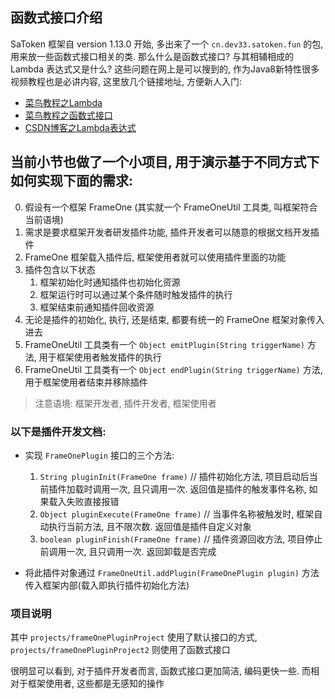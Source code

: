 ## 函数式接口介绍
SaToken 框架自 version 1.13.0 开始, 多出来了一个 `cn.dev33.satoken.fun` 的包, 用来放一些函数式接口相关的类. 那么什么是函数式接口? 与其相辅相成的 Lambda 表达式又是什么? 这些问题在网上是可以搜到的, 作为Java8新特性很多视频教程也是必讲内容, 这里放几个链接地址, 方便新人入门: 
- [菜鸟教程之Lambda](https://www.runoob.com/java/java8-lambda-expressions.html)
- [菜鸟教程之函数式接口](https://www.runoob.com/java/java8-functional-interfaces.html)
- [CSDN博客之Lambda表达式](https://blog.csdn.net/weixin_53946852/article/details/120358080)

## 当前小节也做了一个小项目, 用于演示基于不同方式下如何实现下面的需求:

0. 假设有一个框架 FrameOne (其实就一个 FrameOneUtil 工具类, 叫框架符合当前语境)
1. 需求是要求框架开发者研发插件功能, 插件开发者可以随意的根据文档开发插件
2. FrameOne 框架载入插件后, 框架使用者就可以使用插件里面的功能
3. 插件包含以下状态
   1. 框架初始化时通知插件也初始化资源
   2. 框架运行时可以通过某个条件随时触发插件的执行
   3. 框架结束前通知插件回收资源
4. 无论是插件的初始化, 执行, 还是结束, 都要有统一的 FrameOne 框架对象传入进去
5. FrameOneUtil 工具类有一个 `Object emitPlugin(String triggerName)` 方法, 用于框架使用者触发插件的执行
6. FrameOneUtil 工具类有一个 `Object endPlugin(String triggerName)` 方法, 用于框架使用者结束并移除插件

> 注意语境: 框架开发者, 插件开发者, 框架使用者

### 以下是插件开发文档:

- 实现 `FrameOnePlugin` 接口的三个方法:
  1. `String pluginInit(FrameOne frame)` // 插件初始化方法, 项目启动后当前插件加载时调用一次, 且只调用一次. 返回值是插件的触发事件名称, 如果载入失败直接报错
  2. `Object pluginExecute(FrameOne frame)` // 当事件名称被触发时, 框架自动执行当前方法, 且不限次数. 返回值是插件自定义对象
  3. `boolean pluginFinish(FrameOne frame)` // 插件资源回收方法, 项目停止前调用一次, 且只调用一次. 返回卸载是否完成
   
- 将此插件对象通过 `FrameOneUtil.addPlugin(FrameOnePlugin plugin)` 方法传入框架内部(载入即执行插件初始化方法)


### 项目说明
其中 `projects/frameOnePluginProject` 使用了默认接口的方式, `projects/frameOnePluginProject2` 则使用了函数式接口

很明显可以看到, 对于插件开发者而言, 函数式接口更加简洁, 编码更快一些. 而相对于框架使用者, 这些都是无感知的操作